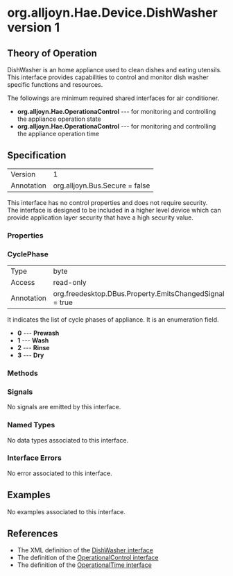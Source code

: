 # org.alljoyn.Hae.Device.DishWasher version 1

## Theory of Operation

DishWasher is an home appliance used to clean dishes and eating utensils.
This interface provides capabilities to control and monitor dish washer
specific functions and resources.

The followings are minimum required shared interfaces for air conditioner.
  * **org.alljoyn.Hae.OperationaControl** --- for monitoring and controlling the appliance operation state
  * **org.alljoyn.Hae.OperationaControl** --- for monitoring and controlling the appliance operation time


## Specification

|                       |                                                                       |
|-----------------------|-----------------------------------------------------------------------|
| Version               | 1                                                                     |
| Annotation            | org.alljoyn.Bus.Secure = false                                        |

This interface has no control properties and does not require security.  
The interface is designed to be included in a higher level device which can
provide application layer security that have a high security value.    

### Properties

### CyclePhase

|                       |                                                                       |
|-----------------------|-----------------------------------------------------------------------|
| Type                  | byte                                                                  |
| Access                | read-only                                                             |
| Annotation            | org.freedesktop.DBus.Property.EmitsChangedSignal = true               |

It indicates the list of cycle phases of appliance.
It is an enumeration field.
  * **0** --- **Prewash**
  * **1** --- **Wash**
  * **2** --- **Rinse**
  * **3** --- **Dry**

### Methods

### Signals

No signals are emitted by this interface.

### Named Types

No data types associated to this interface.

### Interface Errors

No error associated to this interface.

## Examples

No examples associated to this interface.

## References

  * The XML definition of the [DishWasher interface](DishWasher-v1.xml)
  * The definition of the [OperationalControl interface](/org.alljoyn.Hae/OperationalControl-v1)
  * The definition of the [OperationalTime interface](/org.alljoyn.Hae/OperationalControl-v1)
